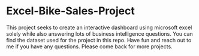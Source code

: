 # Excel-Bike-Sales-Project
This project seeks to create an interactive dashboard using microsoft excel solely while also answering lots of business intelligence questions.
You can find the dataset used for the project in this repo.
Have fun and reach out to me if you have any questions. Please come back for more projects.

